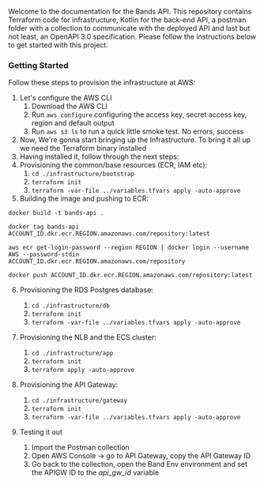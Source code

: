 Welcome to the documentation for the Bands API. This repository contains Terraform code for infrastructure, Kotlin for the back-end API, a postman folder with a collection to communicate with the deployed API and last but not least, an OpenAPI 3.0 specification. Please follow the instructions below to get started with this project.

### Getting Started

Follow these steps to provision the infrastructure at AWS:

1. Let's configure the AWS CLI
   1. Download the AWS CLI
   2. Run ```aws configure``` configuring the access key, secret access key, region and default output
   3. Run ```aws s3 ls``` to run a quick little smoke test. No errors, success
2. Now, We're gonna start bringing up the Infrastructure. To bring it all up we need the Terraform binary installed
3. Having installed it, follow through the next steps:
4. Provisioning the common/base resources (ECR, IAM etc):
   1. ```cd ./infrastructure/bootstrap```
   2. ```terraform init```
   3. ```terraform -var-file ../variables.tfvars apply -auto-approve```
5. Building the image and pushing to ECR:

```
docker build -t bands-api .

docker tag bands-api ACCOUNT_ID.dkr.ecr.REGION.amazonaws.com/repository:latest

aws ecr get-login-password --region REGION | docker login --username AWS --password-stdin ACCOUNT_ID.dkr.ecr.REGION.amazonaws.com/repository

docker push ACCOUNT_ID.dkr.ecr.REGION.amazonaws.com/repository:latest
```

6. Provisioning the RDS Postgres database:
   1. ```cd ./infrastructure/db```
   2. ```terraform init```
   3. ```terraform -var-file ../variables.tfvars apply -auto-approve```

7. Provisioning the NLB and the ECS cluster:
   1. ```cd ./infrastructure/app```
   2. ```terraform init```
   3. ```terraform apply -auto-approve```

8. Provisioning the API Gateway:
   1. ```cd ./infrastructure/gateway```
   2. ```terraform init```
   3. ```terraform -var-file ../variables.tfvars apply -auto-approve```
9. Testing it out
   1. Import the Postman collection
   2. Open AWS Console -> go to API Gateway, copy the API Gateway ID
   3. Go back to the collection, open the Band Env environment and set the APIGW ID to the *api_gw_id* variable